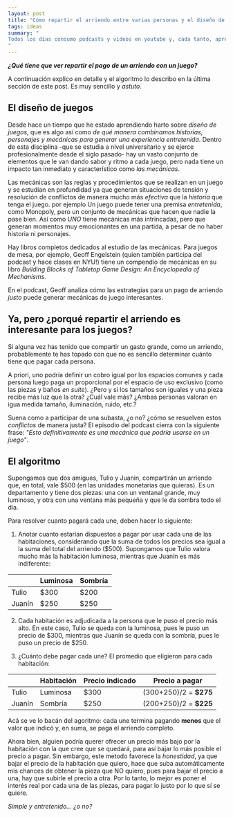 ```yaml
---
layout: post
title: "Cómo repartir el arriendo entre varias personas y el diseño de juegos" 
tags: ideas
summary: "
Todos los días consumo podcasts y videos en youtube y, cada tanto, aprendo cosas que me fascinan por lo sencillas que son, pero lo complejo de los problemas que resuelven. Hace pocos días estaba escuchando mi podcast favorito de *diseño de juegos*, [Ludology](https://ludology.libsyn.com/), y mencionaron *cómo repartir un arriendo.*
"
---
```


___¿Qué tiene que ver repartir el pago de un arriendo con un juego?___ 

A continuación explico en detalle y el algoritmo lo describo en la última sección de este post. Es muy sencillo y *astuto*.

## El diseño de juegos
Desde hace un tiempo que he estado aprendiendo harto sobre *diseño de juegos*, que es algo así como *de qué manera combinamos historias, personajes y mecánicas para generar una experiencia entretenida*. Dentro de esta disciplina -que se estudia a nivel universitario y se ejerce profesionalmente desde el siglo pasado- hay un vasto conjunto de elementos que le van dando sabor y ritmo a cada juego, pero nada tiene un impacto tan inmediato y característico como *las mecánicas*.

Las mecánicas son las reglas y procedimientos que se realizan en un juego y se estudian en profundidad ya que generan situaciones de tensión y resolución de conflictos de manera mucho más *efectiva* que la *historia* que tenga el juego. por ejemplo Un juego puede tener una premisa *entretenida*, como Monopoly, pero un conjunto de mecánicas que hacen que nadie la pase bien. Así como *UNO* tiene mecánicas más intrincadas, pero que generan momentos muy emocionantes en una partida, a pesar de no haber historia ni personajes. 

Hay libros completos dedicados al estudio de las mecánicas. Para juegos de mesa, por ejemplo, Geoff Engelstein (quien también participa del podcast y hace clases en NYU!) tiene un compendio de mecánicas en su libro *Building Blocks of Tabletop Game Design: An Encyclopedia of Mechanisms*.

En el podcast, Geoff analiza cómo las estrategias para un pago de arriendo *justo* puede generar mecánicas de juego interesantes.

## Ya, pero ¿porqué repartir el arriendo es interesante para los juegos?
Si alguna vez has tenido que compartir un gasto grande, como un arriendo, probablemente te has topado con que no es sencillo determinar cuánto tiene que pagar cada persona.

A priori, uno podría definir un cobro igual por los espacios comunes y cada persona luego paga un proporcional por el espacio de uso exclusivo (como las piezas y baños *en suite*). ¿Pero y si los tamaños son iguales y una pieza recibe más luz que la otra? ¿Cuál vale más? ¿Ambas personas valoran en igua medida tamaño, iluminación, ruido, etc.?

Suena como a participar de una subasta, ¿o no? ¿cómo se resuelven estos *conflictos* de manera justa? El episodio del podcast cierra con la siguiente frase: *"Esto definitivamente es una mecánica que podría usarse en un juego"*.

## El algoritmo
Supongamos que dos amigues, Tulio y Juanin, compartirán un arriendo que, en total, vale $500 (en las unidades monetarias que quieras). Es un departamento y tiene dos piezas: una con un ventanal grande, muy luminoso, y otra con una ventana más pequeña y que le da sombra todo el día.

Para resolver cuanto pagará cada une, deben hacer lo siguiente:
1. Anotar cuanto estarían dispuestos a pagar por usar cada una de las habitaciones, considerando que la suma de todos los precios sea igual a la suma del total del arriendo ($500). 
Supongamos que Tulio valora mucho más la habitación luminosa, mientras que Juanín es más indiferente:

|        | Luminosa | Sombría |
|--------|----------|---------|
| Tulio  | $300     | $200    |
| Juanín | $250     | $250    |

2. Cada habitación es adjudicada a la persona que le puso el precio más alto. En este caso, Tulio se queda con la luminosa, pues le puso un precio de \$300, mientras que Juanín se queda con la sombría, pues le puso un precio de \$250.

3.  ¿Cuánto debe pagar cada une? El promedio que eligieron para cada habitación:

|        | Habitación | Precio indicado | Precio a pagar |
|--------|------------|-----------------|----------------|
| Tulio  | Luminosa   | $300            | (300+250)/2 = **$275**           |
| Juanín | Sombría    | $250            |(200+250)/2 = **$225**           |

Acá se ve lo bacán del agoritmo: cada une termina pagando **menos** que el valor que indicó y, en suma, se paga el arriendo completo.

Ahora bien, alguien podría querer ofrecer un precio más bajo por la habitación con la que cree que se quedará, para así bajar lo más posible el precio a pagar. Sin embargo, este metodo favorece la *honestidad*, ya que bajar el precio de la habitación que quiero, hace que suba automáticamente mis chances de obtener la pieza que NO quiero, pues para bajar el precio a una, hay que subirle el precio a otra. Por lo tanto, lo mejor es poner el interés real por cada una de las piezas, para pagar lo justo por lo que sí se quiere.



*Simple y entretenido... ¿o no?*